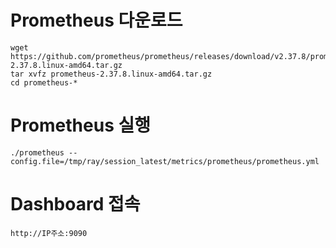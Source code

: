 # Prometheus 다운로드

    wget https://github.com/prometheus/prometheus/releases/download/v2.37.8/prometheus-2.37.8.linux-amd64.tar.gz
    tar xvfz prometheus-2.37.8.linux-amd64.tar.gz
    cd prometheus-*

# Prometheus 실행

    ./prometheus --config.file=/tmp/ray/session_latest/metrics/prometheus/prometheus.yml


# Dashboard 접속

    http://IP주소:9090